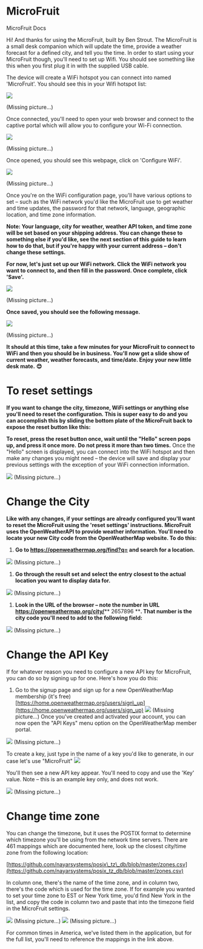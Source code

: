 # MicroFruit
MicroFruit Docs

Hi! And thanks for using the MicroFruit, built by Ben Strout. The MicroFruit is a small desk companion which will update the time, provide a weather forecast for a defined city, and tell you the time. In order to start using your MicroFruit though, you'll need to set up Wifi. You should see something like this when you first plug it in with the supplied USB cable.

The device will create a WiFi hotspot you can connect into named 'MicroFruit'. You should see this in your Wifi hotspot list:

![](RackMultipart20221224-1-9tiplx_html_7e32e4099349b84.png)

(Missing picture...)

Once connected, you'll need to open your web browser and connect to the captive portal which will allow you to configure your Wi-Fi connection.

![](RackMultipart20221224-1-9tiplx_html_414bc12dc92d274c.png)

(Missing picture...)

Once opened, you should see this webpage, click on 'Configure WiFi'.

![](RackMultipart20221224-1-9tiplx_html_32c207bd5b8f25dc.png)

(Missing picture...)

Once you're on the WiFi configuration page, you'll have various options to set – such as the WiFi network you'd like the MicroFruit use to get weather and time updates, the password for that network, language, geographic location, and time zone information.

**Note: Your language, city for weather, weather API token, and time zone will be set based on your shipping address. You can change these to something else if you'd like, see the next section of this guide to learn how to do that, but if you're happy with your current address – don't change these settings.**

**For now, let's just set up our WiFi network. Click the WiFi network you want to connect to, and then fill in the password. Once complete, click 'Save'.**

![](RackMultipart20221224-1-9tiplx_html_a1a4420e30129fd2.png)

(Missing picture...)

**Once saved, you should see the following message.**

![](RackMultipart20221224-1-9tiplx_html_40ab9413a11b10f4.png)

(Missing picture...)

**It should at this time, take a few minutes for your MicroFruit to connect to WiFi and then you should be in business. You'll now get a slide show of current weather, weather forecasts, and time/date. Enjoy your new little desk mate.**  **😊**

# To reset settings

**If you want to change the city, timezone, WiFi settings or anything else you'll need to reset the configuration. This is super easy to do and you can accomplish this by sliding the bottom plate of the MicroFruit back to expose the reset button like this:**

**To reset, press the reset button once, wait until the "Hello" screen pops up, and press it once more.**  **Do not press it more than two times.** Once the "Hello" screen is displayed, you can connect into the WiFi hotspot and then make any changes you might need – the device will save and display your previous settings with the exception of your WiFi connection information.

![](RackMultipart20221224-1-9tiplx_html_a1a4420e30129fd2.png)
(Missing picture...)


# Change the City

**Like with any changes, if your settings are already configured you'll want to reset the MicroFruit using the 'reset settings' instructions. MicroFruit uses the OpenWeatherAPI to provide weather information. You'll need to locate your new City code from the OpenWeatherMap website. To do this:**

1. **Go to https://openweathermap.org/find?q= and search for a location.**

![](RackMultipart20221224-1-9tiplx_html_c318bc0a6aae4856.png)
(Missing picture...)

1. **Go through the result set and select the entry closest to the actual location you want to display data for.**

![](RackMultipart20221224-1-9tiplx_html_10e0ddcc19e36fbf.png)
(Missing picture...)

1. **Look in the URL of the browser – note the number in URL https://openweathermap.org/city/**** 2657896 ****. That number is the city code you'll need to add to the following field:**

![](RackMultipart20221224-1-9tiplx_html_3b3c731e2664ce61.png)
(Missing picture...)

# Change the API Key

If for whatever reason you need to configure a new API key for MicroFruit, you can do so by signing up for one. Here's how you do this:

1. Go to the signup page and sign up for a new OpenWeatherMap membership (it's free) [https://home.openweathermap.org/users/sign\_up](https://home.openweathermap.org/users/sign_up)
![](RackMultipart20221224-1-9tiplx_html_d99b9c41c26a147a.png)
(Missing picture...)
Once you've created and activated your account, you can now open the "API Keys" menu option on the OpenWeatherMap member portal.

![](RackMultipart20221224-1-9tiplx_html_edda2f39c879fdb1.png)
(Missing picture...)

To create a key, just type in the name of a key you'd like to generate, in our case let's use "MicroFruit" ![](RackMultipart20221224-1-9tiplx_html_652e7cfcfe3d4c2.png)

You'll then see a new API key appear. You'll need to copy and use the 'Key' value. Note – this is an example key only, and does not work.

![](RackMultipart20221224-1-9tiplx_html_35ce332a80312adc.png)
(Missing picture...)

# Change time zone

You can change the timezone, but it uses the POSTIX format to determine which timezone you'll be using from the network time servers. There are 461 mappings which are documented here, look up the closest city/time zone from the following location:

[https://github.com/nayarsystems/posix\_tz\_db/blob/master/zones.csv](https://github.com/nayarsystems/posix_tz_db/blob/master/zones.csv)

In column one, there's the name of the time zone, and in column two, there's the code which is used for the time zone. If for example you wanted to set your time zone to EST or New York time, you'd find New York in the list, and copy the code in column two and paste that into the timezone field in the MicroFruit settings.

![](RackMultipart20221224-1-9tiplx_html_a9104d84f06d6f2a.png)
(Missing picture...)
![](RackMultipart20221224-1-9tiplx_html_971a5b541e68e162.png)
(Missing picture...)

For common times in America, we've listed them in the application, but for the full list, you'll need to reference the mappings in the link above.
